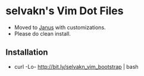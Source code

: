 selvakn's Vim Dot Files
=======================

* Moved to [Janus](https://github.com/carlhuda/janus) with customizations.
* Please do clean install.

Installation
------------
* curl -Lo- http://bit.ly/selvakn_vim_bootstrap | bash

